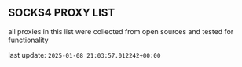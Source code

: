 ## SOCKS4 PROXY LIST

all proxies in this list were collected from open sources and tested for functionality

last update: `2025-01-08 21:03:57.012242+00:00`